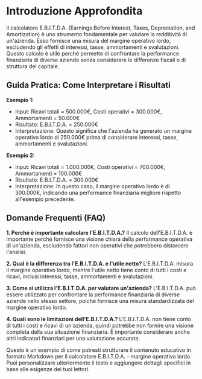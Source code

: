 # Introduzione Approfondita
Il calcolatore E.B.I.T.D.A. (Earnings Before Interest, Taxes, Depreciation, and Amortization) è uno strumento fondamentale per valutare la redditività di un'azienda. Esso fornisce una misura del margine operativo lordo, escludendo gli effetti di interessi, tasse, ammortamenti e svalutazioni. Questo calcolo è utile perché permette di confrontare la performance finanziaria di diverse aziende senza considerare le differenze fiscali o di struttura del capitale.

## Guida Pratica: Come Interpretare i Risultati

**Esempio 1:**
- Input: Ricavi totali = 500.000€, Costi operativi = 300.000€, Ammortamenti = 50.000€
- Risultato: E.B.I.T.D.A. = 250.000€
- Interpretazione: Questo significa che l'azienda ha generato un margine operativo lordo di 250.000€ prima di considerare interessi, tasse, ammortamenti e svalutazioni.

**Esempio 2:**
- Input: Ricavi totali = 1.000.000€, Costi operativi = 700.000€, Ammortamenti = 100.000€
- Risultato: E.B.I.T.D.A. = 300.000€
- Interpretazione: In questo caso, il margine operativo lordo è di 300.000€, indicando una performance finanziaria migliore rispetto all'esempio precedente.

## Domande Frequenti (FAQ)

**1. Perché è importante calcolare l'E.B.I.T.D.A.?**
Il calcolo dell'E.B.I.T.D.A. è importante perché fornisce una visione chiara della performance operativa di un'azienda, escludendo fattori non operativi che potrebbero distorcere l'analisi.

**2. Qual è la differenza tra l'E.B.I.T.D.A. e l'utile netto?**
L'E.B.I.T.D.A. misura il margine operativo lordo, mentre l'utile netto tiene conto di tutti i costi e ricavi, inclusi interessi, tasse, ammortamenti e svalutazioni.

**3. Come si utilizza l'E.B.I.T.D.A. per valutare un'azienda?**
L'E.B.I.T.D.A. può essere utilizzato per confrontare la performance finanziaria di diverse aziende nello stesso settore, poiché fornisce una misura standardizzata del margine operativo lordo.

**4. Quali sono le limitazioni dell'E.B.I.T.D.A.?**
L'E.B.I.T.D.A. non tiene conto di tutti i costi e ricavi di un'azienda, quindi potrebbe non fornire una visione completa della sua situazione finanziaria. È importante considerare anche altri indicatori finanziari per una valutazione accurata.

Questo è un esempio di come potresti strutturare il contenuto educativo in formato Markdown per il calcolatore E.B.I.T.D.A. - margine operativo lordo. Puoi personalizzare ulteriormente il testo e aggiungere dettagli specifici in base alle esigenze dei tuoi lettori.